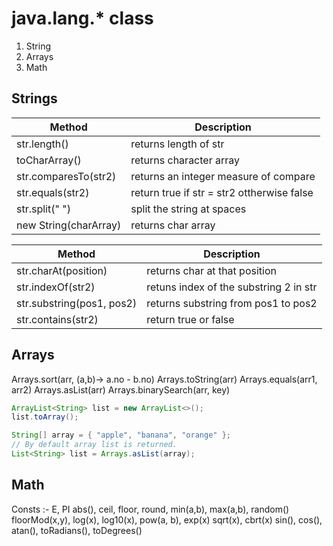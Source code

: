 # java.lang.\* class

1. String
2. Arrays
3. Math

## Strings

| Method                | Description                                |
| --------------------- | ------------------------------------------ |
| str.length()          | returns length of str                      |
| toCharArray()         | returns character array                    |
| str.comparesTo(str2)  | returns an integer measure of compare      |
| str.equals(str2)      | return true if str = str2 ottherwise false |
| str.split(" ")        | split the string at spaces                 |
| new String(charArray) | returns char array                         |

| Method                    | Description                            |
| ------------------------- | -------------------------------------- |
| str.charAt(position)      | returns char at that position          |
| str.indexOf(str2)         | retuns index of the substring 2 in str |
| str.substring(pos1, pos2) | returns substring from pos1 to pos2    |
| str.contains(str2)        | return true or false                   |

## Arrays

Arrays.sort(arr, (a,b)-> a.no - b.no)
Arrays.toString(arr)
Arrays.equals(arr1, arr2)
Arrays.asList(arr)
Arrays.binarySearch(arr, key)

```java
ArrayList<String> list = new ArrayList<>();
list.toArray();

String[] array = { "apple", "banana", "orange" };
// By default array list is returned.
List<String> list = Arrays.asList(array);
```

## Math

Consts :- E, PI
abs(), ceil, floor, round, min(a,b), max(a,b), random()
floorMod(x,y), log(x), log10(x), pow(a, b), exp(x)
sqrt(x), cbrt(x)
sin(), cos(), atan(), toRadians(), toDegrees()
